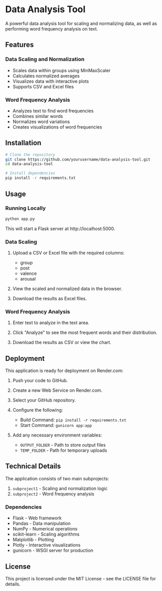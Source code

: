# Data Analysis Tool

A powerful data analysis tool for scaling and normalizing data, as well as performing word frequency analysis on text.

## Features

### Data Scaling and Normalization
- Scales data within groups using MinMaxScaler
- Calculates normalized averages
- Visualizes data with interactive plots
- Supports CSV and Excel files

### Word Frequency Analysis
- Analyzes text to find word frequencies
- Combines similar words
- Normalizes word variations
- Creates visualizations of word frequencies

## Installation

```bash
# Clone the repository
git clone https://github.com/yourusername/data-analysis-tool.git
cd data-analysis-tool

# Install dependencies
pip install -r requirements.txt
```

## Usage

### Running Locally

```bash
python app.py
```

This will start a Flask server at http://localhost:5000.

### Data Scaling

1. Upload a CSV or Excel file with the required columns:
   - group
   - post
   - valence
   - arousal

2. View the scaled and normalized data in the browser.

3. Download the results as Excel files.

### Word Frequency Analysis

1. Enter text to analyze in the text area.

2. Click "Analyze" to see the most frequent words and their distribution.

3. Download the results as CSV or view the chart.

## Deployment

This application is ready for deployment on Render.com:

1. Push your code to GitHub.

2. Create a new Web Service on Render.com.

3. Select your GitHub repository.

4. Configure the following:
   - Build Command: `pip install -r requirements.txt`
   - Start Command: `gunicorn app:app`

5. Add any necessary environment variables:
   - `OUTPUT_FOLDER` - Path to store output files
   - `TEMP_FOLDER` - Path for temporary uploads

## Technical Details

The application consists of two main subprojects:

1. `subproject1` - Scaling and normalization logic
2. `subproject2` - Word frequency analysis

### Dependencies

- Flask - Web framework
- Pandas - Data manipulation
- NumPy - Numerical operations
- scikit-learn - Scaling algorithms
- Matplotlib - Plotting
- Plotly - Interactive visualizations
- gunicorn - WSGI server for production

## License

This project is licensed under the MIT License - see the LICENSE file for details.

